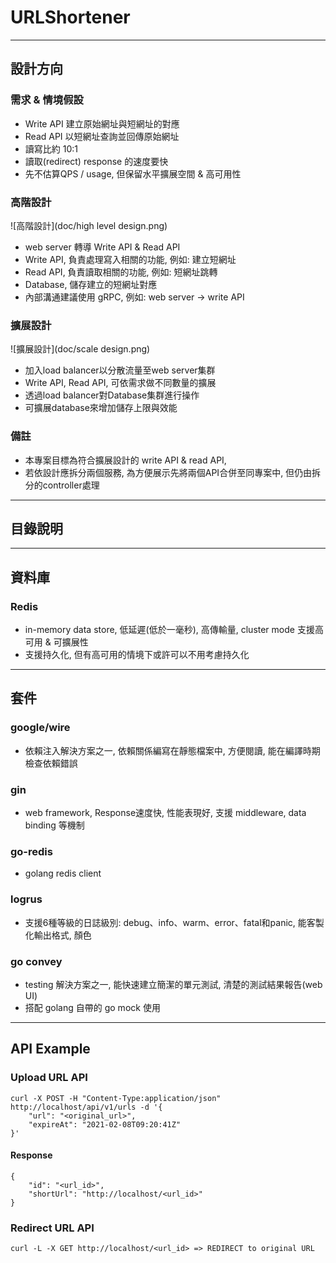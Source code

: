 # URLShortener

--------
## 設計方向

### 需求 & 情境假設
* Write API 建立原始網址與短網址的對應
* Read API 以短網址查詢並回傳原始網址
* 讀寫比約 10:1
* 讀取(redirect) response 的速度要快
* 先不估算QPS / usage, 但保留水平擴展空間 & 高可用性

### 高階設計
![高階設計](doc/high level design.png)
* web server 轉導 Write API & Read API
* Write API, 負責處理寫入相關的功能, 例如: 建立短網址
* Read API, 負責讀取相關的功能, 例如: 短網址跳轉
* Database, 儲存建立的短網址對應
* 內部溝通建議使用 gRPC, 例如: web server -> write API

### 擴展設計
![擴展設計](doc/scale design.png)
* 加入load balancer以分散流量至web server集群
* Write API, Read API, 可依需求做不同數量的擴展
* 透過load balancer對Database集群進行操作
* 可擴展database來增加儲存上限與效能 

### 備註
* 本專案目標為符合擴展設計的 write API & read API, 
* 若依設計應拆分兩個服務, 為方便展示先將兩個API合併至同專案中, 但仍由拆分的controller處理 

--------
## 目錄說明

--------
## 資料庫
### Redis
* in-memory data store, 低延遲(低於一毫秒), 高傳輸量, cluster mode 支援高可用 & 可擴展性
* 支援持久化, 但有高可用的情境下或許可以不用考慮持久化

--------
## 套件
### google/wire
* 依賴注入解決方案之一, 依賴關係編寫在靜態檔案中, 方便閱讀, 能在編譯時期檢查依賴錯誤

### gin
* web framework, Response速度快, 性能表現好, 支援 middleware, data binding 等機制

### go-redis
* golang redis client

### logrus
* 支援6種等級的日誌級別: debug、info、warm、error、fatal和panic, 能客製化輸出格式, 顏色

### go convey
* testing 解決方案之一, 能快速建立簡潔的單元測試, 清楚的測試結果報告(web UI)
* 搭配 golang 自帶的 go mock 使用

-------
## API Example
### Upload URL API
```
curl -X POST -H "Content-Type:application/json" http://localhost/api/v1/urls -d '{
    "url": "<original_url>",
    "expireAt": "2021-02-08T09:20:41Z"
}'
```
#### Response
```
{
    "id": "<url_id>",
    "shortUrl": "http://localhost/<url_id>"
}
```

### Redirect URL API
```
curl -L -X GET http://localhost/<url_id> => REDIRECT to original URL
```
